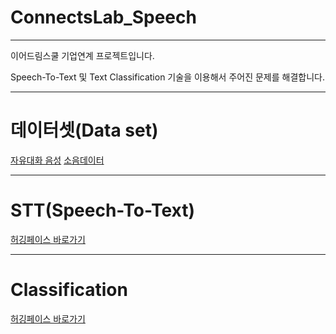 # ConnectsLab_Speech
---
이어드림스쿨 기업연계 프로젝트입니다.

Speech-To-Text 및 Text Classification 기술을 이용해서 주어진 문제를 해결합니다.

---
# 데이터셋(Data set)

[자유대화 음성](https://aihub.or.kr/aihubdata/data/view.do?currMenu=115&topMenu=100&aihubDataSe=realm&dataSetSn=109)
[소음데이터](https://www.aihub.or.kr/aihubdata/data/view.do?currMenu=115&topMenu=100&aihubDataSe=data&dataSetSn=71405)

---
# STT(Speech-To-Text) 

[허깅페이스 바로가기](https://huggingface.co/spaces/GOx2Maker/DeepSpeech2_Kor)


---
# Classification

[허깅페이스 바로가기](https://huggingface.co/spaces/GOx2Maker/audio_gender_classifier)


